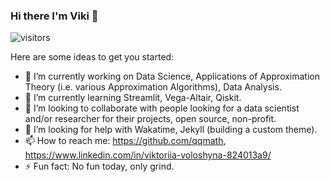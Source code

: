 ### Hi there I'm Viki 👋 
![visitors](https://visitor-badge.glitch.me/badge?page_id=qqmath)



<!--
**qqmath/qqmath** is a ✨ _special_ ✨ repository because its `README.md` (this file) appears on your GitHub profile.

<!--START_SECTION:waka-->
<!--END_SECTION:waka-->

Here are some ideas to get you started:

- 🔭 I’m currently working on Data Science, Applications of Approximation Theory (i.e. various Approximation Algorithms), Data Analysis.
- 🌱 I’m currently learning Streamlit, Vega-Altair, Qiskit.
- 👯 I’m looking to collaborate with people looking for a data scientist and/or researcher for their projects, open source, non-profit. 
- 🤔 I’m looking for help with Wakatime, Jekyll (building a custom theme).
- 📫 How to reach me: https://github.com/qqmath, https://www.linkedin.com/in/viktoriia-voloshyna-824013a9/
- ⚡ Fun fact: No fun today, only grind.
